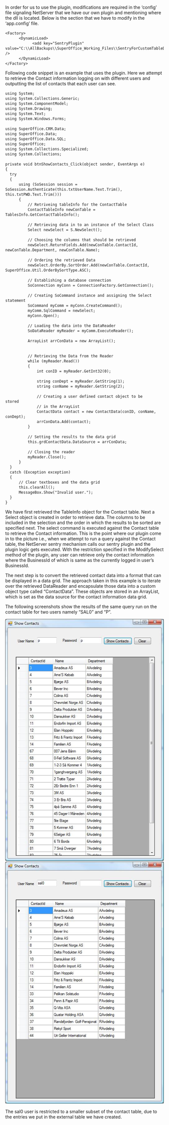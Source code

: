 <properties date="2016-05-11"
SortOrder="17"
/>

In order for us to use the plugin, modifications are required in the ‘config’ file signaling NetServer that we have our own plugin and mentioning where the dll is located. Below is the section that we have to modify in the ‘app.config’ file.

```
<Factory>
      <DynamicLoad>
            <add key="SentryPlugin"
value="C:\\AllBackups\\SuperOffice_Working_Files\\SentryForCustomTableDll\\SentryForCustomTableDll\\bin\\Debug\\SentryForCustomTableDll.dll"
/>
      </DynamicLoad>
</Factory>
```

 

Following code snippet is an example that uses the plugin. Here we attempt to retrieve the Contact information logging on with different users and outputting the list of contacts that each user can see.

```
using System;
using System.Collections.Generic;
using System.ComponentModel;
using System.Drawing;
using System.Text;
using System.Windows.Forms;
 
using SuperOffice.CRM.Data;
using SuperOffice.Data;
using SuperOffice.Data.SQL;
using SuperOffice;
using System.Collections.Specialized;
using System.Collections;
 
private void btnShowContacts_Click(object sender, EventArgs e)
{
  try
  {
      using (SoSession session =
SoSession.Authenticate(this.txtUserName.Text.Trim(),
this.txtPWD.Text.Trim()))
      {          
          // Retriveing tableInfo for the ContactTable
          ContactTableInfo newConTable =
TablesInfo.GetContactTableInfo();
 
          // Retrieving data in to an instance of the Select Class
          Select newSelect = S.NewSelect();
 
          // Choosing the columns that should be retrieved
          newSelect.ReturnFields.Add(newConTable.ContactId,
newConTable.Department, newConTable.Name);
 
          // Ordering the retrieved Data
          newSelect.OrderBy.SortOrder.Add(newConTable.ContactId,
SuperOffice.Util.OrderBySortType.ASC);
 
          // Establishing a database connection
          SoConnection myConn = ConnectionFactory.GetConnection();
 
          // Creating SoCommand instance and assigning the Select
statement
          SoCommand myComm = myConn.CreateCommand();
          myComm.SqlCommand = newSelect;
          myConn.Open();
 
          // Loading the data into the DataReader
          SoDataReader myReader = myComm.ExecuteReader();
 
          ArrayList arrConData = new ArrayList();                  
 
 
          // Retrieving the Data from the Reader
          while (myReader.Read())
          {
              int conID = myReader.GetInt32(0);                    
 
              string conDept = myReader.GetString(1);
              string conName = myReader.GetString(2);
 
              // Creating a user defined contact object to be
stored
              // in the ArrayList
              ContactData contact = new ContactData(conID, conName,
conDept);
              arrConData.Add(contact);
          }
 
          // Setting the results to the data grid
          this.grdContactData.DataSource = arrConData;
 
          // Closing the reader
          myReader.Close();
      }
  }
  catch (Exception exception)
  {
      // Clear textboxes and the data grid
      this.clearAll();
      MessageBox.Show("Invalid user.");
  }
}
```

 

We have first retrieved the TableInfo object for the Contact table. Next a Select object is created in order to retrieve data. The columns to be included in the selection and the order in which the results to be sorted are specified next. The select command is executed against the Contact table to retrieve the Contact information. This is the point where our plugin come in to the picture i.e., when we attempt to run a query against the Contact table, the NetServer sentry mechanism calls our sentry plugin and the plugin logic gets executed. With the restriction specified in the ModifySelect method of the plugin, any user can retrieve only the contact information where the BusinessId of which is same as the currently logged in user’s BusinessId.

The next step is to convert the retrieved contact data into a format that can be displayed in a data grid. The approach taken in this example is to iterate over the retrieved DataReader and encapsulate those data into a custom object type called “ContactData”. These objects are stored in an ArrayList, which is set as the data source for the contact information data grid.

The following screenshots show the results of the same query run on the contact table for two users namely “SAL0” and “P”.

<img src="../CustomSentryPlugin_files/image003.jpg" width="511" height="766" />

<img src="../CustomSentryPlugin_files/image004.jpg" width="511" height="766" />

The sal0 user is restricted to a smaller subset of the contact table, due to the entries we put in the external table we have created.
